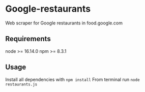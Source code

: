# Google-restaurants
Web scraper for Google restaurants in food.google.com

## Requirements
node >= 16.14.0
npm >= 8.3.1

## Usage
Install all dependencies with `npm install`
From terminal run `node restaurants.js`

